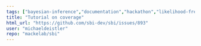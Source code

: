 ```yaml
---
tags: ["bayesian-inference","documentation","hackathon","likelihood-free-inference","machine-learning","parameter-estimation","pytorch","simulation-based-inference"]
title: "Tutorial on coverage"
html_url: "https://github.com/sbi-dev/sbi/issues/893"
user: "michaeldeistler"
repo: "mackelab/sbi"
---
```


